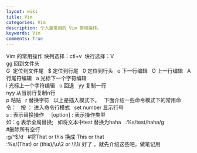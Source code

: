 ```yaml
---
layout: wiki
title: Vim
categories: Vim
description: 个人最常用的 Vim 常用操作。
keywords: Vim
comments: True
---
```

Vim 的常用操作 
块列选择：ctl+v  
块行选择：V  
gg 回到文件头  
G  定位到文件尾  
$ 定位到行尾  
0 定位到行头  
o 下一行编辑  
O 上一行编辑  
A 行尾符编辑  
a 光标下一个字符编辑  
i 光标上一个字符编辑  
u 回退  
yy 复制一行  
nyy 从当前行复制n行  
p 粘贴  
r 替换字符    
以上是插入模式下。    
下面介绍一些命令模式下的常用命令：   
按 ： 进入命令行模式   
set number 显示行号  
s : 表示替换操作     
[option] : 表示操作类型  
如：g 表示全局替换;    
如将文本中test 替换为haha   
:%s/test/haha/g  
#删除所有空行  
:g/^$/d    
#将That or this 换成 This or that  
:%s/\(That\) or \(this\)/\u\2 or \l\1/
好了 ，就先介绍这些吧，做笔记用  
